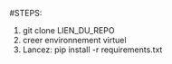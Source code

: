 #STEPS:
1) git clone LIEN_DU_REPO
2) creer environnement virtuel
3) Lancez: pip install -r requirements.txt